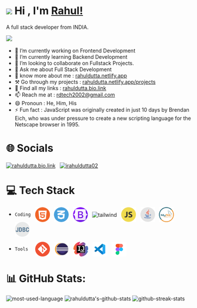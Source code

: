 # <img src="https://github.com/TheDudeThatCode/TheDudeThatCode/blob/master/Assets/Hi.gif" width="29"> Hi , I'm [Rahul!](https://rahuldutta.bio.link/)

A full stack developer from INDIA.

![](https://komarev.com/ghpvc/?username=irahuldutta02&style=for-the-badge)

- 🔭 I’m currently working on Frontend Development
- 🌱 I’m currently learning Backend Development
- 👯 I’m looking to collaborate on Fullstack Projects.
- 💬 Ask me about Full Stack Development
- 🤵 know more about me : [rahuldutta.netlify.app](https://rahuldutta.netlify.app/)
- ⚒️ Go through my projects : [rahuldutta.netlify.app/projects](https://rahuldutta.netlify.app/projects/)
- 🔗 Find all my links : [rahuldutta.bio.link](https://rahuldutta.bio.link/)
- 📫 Reach me at : rdtech2002@gmail.com
- 😄 Pronoun : He, Him, His
- ⚡ Fun fact : JavaScript was originally created in just 10 days by Brendan Eich, who was under pressure to create a new scripting language for the Netscape browser in 1995.

# 🌐 Socials
<!-- <a href="https://rahuldutta.bio.link/" target="blank"><img align="center" src="https://raw.githubusercontent.com/irahuldutta02/dynamic-images/main/persons/rahul-dutta-profile-pic-rounded-2.png" alt="rahuldutta.bio.link" height="40" width="40" /></a>&nbsp;&nbsp;
<a href="https://linkedin.com/in/irahuldutta02" target="blank"><img align="center" src="https://github.com/irahuldutta02/dynamic-images/blob/main/icons/linkedin-icon-round.png?raw=true" alt="irahuldutta02" height="40" width="40" /></a>&nbsp;&nbsp;
<a href="https://rahuldutta.hashnode.dev/" target="blank"><img align="center" src="https://github.com/irahuldutta02/dynamic-images/blob/main/icons/hashnode-icon-round.png?raw=true" alt="irahuldutta02" height="40" width="40" /></a>&nbsp;&nbsp;
<a href="https://twitter.com/irahuldutta02" target="blank"><img align="center" src="https://github.com/irahuldutta02/dynamic-images/blob/main/icons/twitter-icon-round.png?raw=true" alt="irahuldutta02" height="40" width="40" /></a>&nbsp;&nbsp;
<a href="https://instagram.com/irahuldutta02" target="blank"><img align="center" src="https://github.com/irahuldutta02/dynamic-images/blob/main/icons/instagram-icon-round.png?raw=true" alt="irahuldutta02" height="40" width="40" /></a>&nbsp;&nbsp;
<a href="https://facebook.com/irahuldutta02" target="blank"><img align="center" src="https://github.com/irahuldutta02/dynamic-images/blob/main/icons/facebook-icon-round.png?raw=true" alt="irahuldutta02" height="40" width="40" /></a>&nbsp;&nbsp; -->

<a href="https://rahuldutta.bio.link/" target="blank"><img align="center" src="https://img.shields.io/badge/BioLink-default?style=social&logo=biolink&logoColor=black" alt="rahuldutta.bio.link" /></a>&nbsp;&nbsp;
<a href="https://linkedin.com/in/irahuldutta02" target="blank"><img align="center" src="https://img.shields.io/badge/linkedIn-default?style=social&logo=linkedin&logoColor=blue" alt="irahuldutta02"/></a>&nbsp;&nbsp;


<!-- leet code icon
<a href="https://www.leetcode.com/irahuldutta02" target="blank"><img align="center" src="https://github.com/irahuldutta02/dynamic-images/blob/main/icons/leetcode-icon-round.png?raw=true" alt="irahuldutta02" height="40" width="40" /></a>&nbsp;&nbsp;
-->

# 💻 Tech Stack

- `Coding` &nbsp; <img align="center" src="https://github.com/irahuldutta02/dynamic-images/blob/main/icons/html5-icon-round.png?raw=true" alt="html5" width="40" height="40"/>&nbsp;&nbsp;
<img align="center" src="https://github.com/irahuldutta02/dynamic-images/blob/main/icons/css3-icon-round.png?raw=true" alt="css3" width="40" height="40"/>&nbsp;&nbsp;
<img align="center" src="https://github.com/irahuldutta02/dynamic-images/blob/main/icons/bootstrap-icon-round.png?raw=true" alt="bootstrap" width="40" height="40"/>&nbsp;&nbsp;
<img align="center" src="https://i.postimg.cc/kX5n7TQg/tailwind-icon-rounded.png" alt="tailwind" width="40" height="40"/>&nbsp;&nbsp;
<img align="center" src="https://github.com/irahuldutta02/dynamic-images/blob/main/icons/javascript-icon-round.png?raw=true" alt="javascript" width="40" height="40"/>&nbsp;&nbsp;
<img align="center" src="https://github.com/irahuldutta02/dynamic-images/blob/main/icons/java-icon-round.png?raw=true" alt="java" width="40" height="40"/>&nbsp;&nbsp;
<img align="center" src="https://github.com/irahuldutta02/dynamic-images/blob/main/icons/mysql-icon-round.png?raw=true" alt="mysql" width="40" height="40"/>&nbsp;&nbsp;
<img align="center" src="https://github.com/irahuldutta02/dynamic-images/blob/main/icons/javajdbc-icon-round.png?raw=true" alt="java-jdbc" width="40" height="40"/>&nbsp;&nbsp;

- `Tools` &nbsp;&nbsp;&nbsp;  <img align="center" src="https://github.com/irahuldutta02/dynamic-images/blob/main/icons/git-icon-round.png?raw=true" alt="git" width="40" height="40"/>&nbsp;&nbsp;
<img align="center" src="https://github.com/irahuldutta02/dynamic-images/blob/main/icons/eclipse-icon-round.png?raw=true" alt="eclipse" width="40" height="40"/>&nbsp;&nbsp;
<img align="center" src="https://github.com/irahuldutta02/dynamic-images/blob/main/icons/intelijidea-icon-round.png?raw=true" alt="intelijidea" width="40" height="40"/>&nbsp;&nbsp;
<img align="center" src="https://github.com/irahuldutta02/dynamic-images/blob/main/icons/vscode-icon-round.png?raw=true" alt="vscode" width="40" height="40"/>&nbsp;&nbsp;
<img align="center" src="https://github.com/irahuldutta02/dynamic-images/blob/main/icons/figma-icon-round.png?raw=true" alt="figma" width="40" height="40"/>&nbsp;&nbsp;

# 📊 GitHub Stats:

<img src="https://github-readme-stats.vercel.app/api/top-langs/?username=irahuldutta02&theme=radical&hide_border=false&include_all_commits=true&count_private=true&layout=compact" alt="most-used-language" width="100%" height="215px">

<img src="https://github-readme-stats.vercel.app/api?username=irahuldutta02&theme=radical&hide_border=false&include_all_commits=true&count_private=true" alt="rahuldutta's-github-stats" width="100%" height="170px">

<img src="https://github-readme-streak-stats.herokuapp.com/?user=irahuldutta02&theme=radical" alt="github-streak-stats" width="100%" height="155px">
